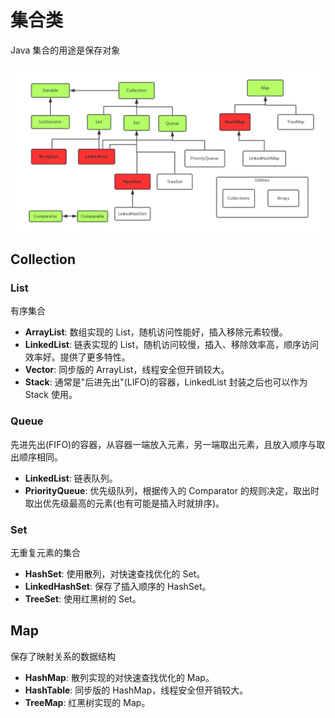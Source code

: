 # 集合类

Java 集合的用途是保存对象

![关系图](../../attachments/Java/004-collections.png)

## Collection

### List

有序集合

* **ArrayList**: 数组实现的 List，随机访问性能好，插入移除元素较慢。
* **LinkedList**: 链表实现的 List，随机访问较慢，插入、移除效率高，顺序访问效率好。提供了更多特性。
* **Vector**: 同步版的 ArrayList，线程安全但开销较大。
* **Stack**: 通常是"后进先出"(LIFO)的容器，LinkedList 封装之后也可以作为 Stack 使用。

### Queue

先进先出(FIFO)的容器，从容器一端放入元素，另一端取出元素，且放入顺序与取出顺序相同。

* **LinkedList**: 链表队列。
* **PriorityQueue**: 优先级队列，根据传入的 Comparator 的规则决定，取出时取出优先级最高的元素(也有可能是插入时就排序)。

### Set

无重复元素的集合

* **HashSet**: 使用散列，对快速查找优化的 Set。
* **LinkedHashSet**: 保存了插入顺序的 HashSet。
* **TreeSet**: 使用红黑树的 Set。

## Map

保存了映射关系的数据结构

* **HashMap**: 散列实现的对快速查找优化的 Map。
* **HashTable**: 同步版的 HashMap，线程安全但开销较大。
* **TreeMap**: 红黑树实现的 Map。